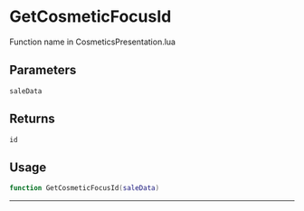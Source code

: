 # GetCosmeticFocusId
Function name in CosmeticsPresentation.lua
## Parameters
`saleData`
## Returns
`id`
## Usage
```lua
function GetCosmeticFocusId(saleData)
```
---
